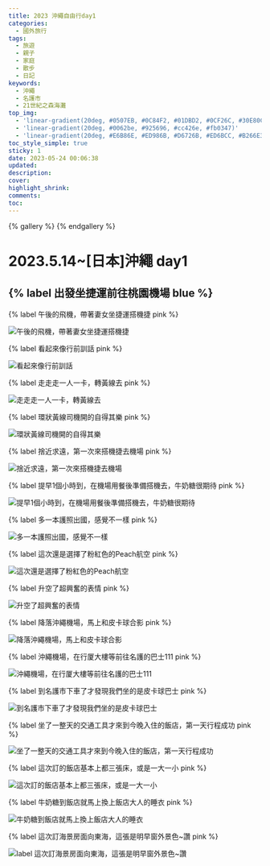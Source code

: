 ```yaml
---
title: 2023 沖繩自由行day1
categories:
  - 國外旅行
tags:
  - 旅遊
  - 親子
  - 家庭
  - 散步
  - 日記
keywords:
  - 沖繩
  - 名護市
  - 21世紀之森海灘
top_img:
  - 'linear-gradient(20deg, #0507EB, #0C84F2, #01DBD2, #0CF26C, #30E80C)'
  - 'linear-gradient(20deg, #0062be, #925696, #cc426e, #fb0347)'
  - 'linear-gradient(20deg, #E6B86E, #ED986B, #D6726B, #ED6BCC, #B266E3)'
toc_style_simple: true
sticky: 1
date: 2023-05-24 00:06:38
updated:
description:
cover:
highlight_shrink:
comments:
toc:
---
```


{% gallery %}
{% endgallery %}

# 2023.5.14~[日本]沖繩 day1

## {% label 出發坐捷運前往桃園機場 blue %}

{% label 午後的飛機，帶著妻女坐捷運搭機捷 pink %}

![午後的飛機，帶著妻女坐捷運搭機捷](https://lh3.googleusercontent.com/4aXHtMRYbfK3n4ShxmEPNGCW4YfO7VLfPAKs_VHH9gttvnWwiD3CtxsO_aZ7r95kL2x06g6207NGExY-FEzuveoJvvbA_KhtA3RBI8RjoDV9Q40h-mCjMpWnnYhZBBg-b-WoigXlGQ=w1920-h1080)

{% label 看起來像行前訓話 pink %}

![看起來像行前訓話](https://lh3.googleusercontent.com/zd7rPMXQU0FpsM7VyqvqkCpe4EzTmPTIS2miB3wqWld-t0ELQHrhoU9rXMULCPFd_DR45FT8MfqpbblTDc6MHjkvhAVo82lhxzhyxNpQBrpvk2VzjNbgHy0rkQT14WF07xLPiFGnUQ=w1920-h1080)

{% label 走走走一人一卡，轉黃線去 pink %}

![走走走一人一卡，轉黃線去](https://lh3.googleusercontent.com/EjDWQjPtGQMY6RBou3OLjM3n4vFNWzHe_-qT96q_iPdbK4wPxA2rMPWRdgfyhExRg9n1NKLLdw8868bhkioN4wymWxpeJFg-CcmOge-S380wNQ30uAH5ydjdoSO8VYJkRdPWQOLWog=w1920-h1080)

{% label 環狀黃線司機開的自得其樂 pink %}

![環狀黃線司機開的自得其樂](https://lh3.googleusercontent.com/Y1p7rdKNOgEbRbnlVt9LdsLyGahbQM--sLZpsdXrqGKZ9T1A07bjzhiCTuJeJUNMJ0IhVvyZ7-QuXNR7KZ645M1ZGJW6wzZXa4wScowOj_JMmsX5AbCZpY58Upjv8v5fa6h8KFE-pA=w1920-h1080)

{% label 捨近求遠，第一次來搭機捷去機場 pink %}

![捨近求遠，第一次來搭機捷去機場](https://lh3.googleusercontent.com/4XR-NnBbnuLcnwopv8AURkur_WffiBx4GEbh0G3_WoJpwrwZ19rUhhlRirI2Yp4ocb1V9wLXd3sTVppv2mcK-73-LktDzSC4qeL9E5usinvthlq_kdowIqlG3H8dXWyba0WgcQjMUg=w1920-h1080)

{% label 提早1個小時到，在機場用餐後準備搭機去，牛奶糖很期待 pink %}

![提早1個小時到，在機場用餐後準備搭機去，牛奶糖很期待](https://lh3.googleusercontent.com/cAB2v-PFgcai3VhdUuwAJO0koGoJDjEotuAc7sDk4LbJrxX8Yx2bArYlpAGnrrLVhYCQ4h2fdWu8i5giguBrClIjinf_yZXvIxWaOlxrNEU8rxj_DaM4kc98-V4FdQUozAFTnmDzvQ=w1920-h1080)

{% label 多一本護照出國，感覺不一樣 pink %}

![多一本護照出國，感覺不一樣](https://lh3.googleusercontent.com/7I-WwZlHVuCoRKT5q8eXr-f8fFZrRkVF-9k5r2u5WkI1FGQsw3gYNQ1RXc4LNcybSsxJS2Cq10JRh3QrLoR0PpJZ5a_aXfGtTOGnrDx8ua9kzAMVKwn13S3TqFishcXAeKwQh3hH0w=w1920-h1080)

{% label 這次還是選擇了粉紅色的Peach航空 pink %}

![這次還是選擇了粉紅色的Peach航空](https://lh3.googleusercontent.com/CFYpvLRLGZZ84x9fxxbgQM_LwRQgg-ERo-uwPgfv349wCN1WiQC0kZXPBnzvfNsaamoHTi7MtuoYh4ZoE54d0DixlJYdmlf7gaf9gFr3UeaMKKefxJ2z310Bvq7TbrD9jokO9y-f3Q=w1920-h1080)

{% label 升空了超興奮的表情 pink %}

![升空了超興奮的表情](https://lh3.googleusercontent.com/3GGvt1YFUnSDAdNGmJWpUD6gesfVOHR3wNjE7Buiya_fCm4DRYiarWzeLSteCAE2KGWu0HFV2eGa1Ykxgraj7AkPWeluk9g8ByV417ozD8YBbkt7hffpVs-834ybBzWyt3jq2E-kuw=w1920-h1080)

{% label 降落沖繩機場，馬上和皮卡球合影 pink %}

![降落沖繩機場，馬上和皮卡球合影](https://lh3.googleusercontent.com/tdD3pxp5lXa5Z8JDZhZ_WjA_d3X2IvAVenQBwLB6Ic4F4oxB_AmmMp9N2GbPLEAxZ3a0-HmL16v0qXYZhw-LArVS5jCdaKx8xwlNe_WzcqIouU_7sAEY0UjCmPk3SxkpXKD1Gcgr9Q=w1920-h1080)

{% label 沖繩機場，在行厦大樓等前往名護的巴士111 pink %}

![沖繩機場，在行厦大樓等前往名護的巴士111](https://lh3.googleusercontent.com/nlhbIBqmLqNPvbyLv3N_JmhQ5tZFqFYCGWcELRw8Lqk3bzTZcWt5Sq4A1z4jXh71qwe27eBdiktd8nU4_pZXZp0--Zkc2OyT44pEP4VwHkWyOd-Jg3NcdKNEQ2j9APy_8Az69-J0Fw=w1920-h1080)

{% label 到名護市下車了才發現我們坐的是皮卡球巴士 pink %}

![到名護市下車了才發現我們坐的是皮卡球巴士](https://lh3.googleusercontent.com/ZtVQ2EBnEHLl5rMZDT1d7a_ZHbzs3GayH9larHlsRzE9_xOJjCdjplabrq3kcfDRmm98JXOoZqwbBtvUzskhlVLnphAu4RH5Sb3NiP8sc9y1GqTAYOzMt295y6N4S_zcrAnqKGUblQ=w1920-h1080)

{% label 坐了一整天的交通工具才來到今晚入住的飯店，第一天行程成功 pink %}

![坐了一整天的交通工具才來到今晚入住的飯店，第一天行程成功](https://lh3.googleusercontent.com/GnCBnfchtHsvZpggE9UAN9Ee7V1942Jjlmnzbw7S90TagPo_pUDqWhU-FOOX0TIEa__LDNwPPkrcUCfF4ijeTIbQ-zX9Hmx7bAXr5PvH5nCqf5dpc9W5BGiwhupzz2ulapcEY7ZgUg=w1920-h1080)

{% label 這次訂的飯店基本上都三張床，或是一大一小 pink %}

![這次訂的飯店基本上都三張床，或是一大一小](https://lh3.googleusercontent.com/c_n0ZgEF3kuHKm5Gh9TVzLtWX8gw-NG6KM-ePce-QDcG4CIChCFPE3v8bvzDp8pJ5R_5AValWFb5D3EBIPNjx9CAYhfo2fb_rsz206pGCzq2PMZxkEgbeunh4dQUU5STkK8YC_un-A=w1920-h1080)

{% label 牛奶糖到飯店就馬上換上飯店大人的睡衣 pink %}

![牛奶糖到飯店就馬上換上飯店大人的睡衣](https://lh3.googleusercontent.com/l3CV2l89AL9laCiKgih9P2nVxoTwqAghT_zK32NmN5ArO97GJ4XdnVKYn-wyEsagCxXu8KL9a3UH_D-0oVNgQDL24-COg5TVZjfUPCB6YD9YF0toiLxoFGp85aWyp0iDiw7KEV_2kQ=w1920-h1080)

{% label 這次訂海景房面向東海，這張是明早窗外景色~讚 pink %}

![label 這次訂海景房面向東海，這張是明早窗外景色~讚](https://lh3.googleusercontent.com/leZiH1BlYDPMOlmjv695eNrqfeMefCuicOfFgkiGmzo4Oa3beUq6PE7I3nFg7ujDKH0BiX98Sly2MnxsXlLij9tcrlicZ58ILqRqlDa83wddQBjevjho77mjxWyIE1Zr5wuLOF3mcg=w1920-h1080)
